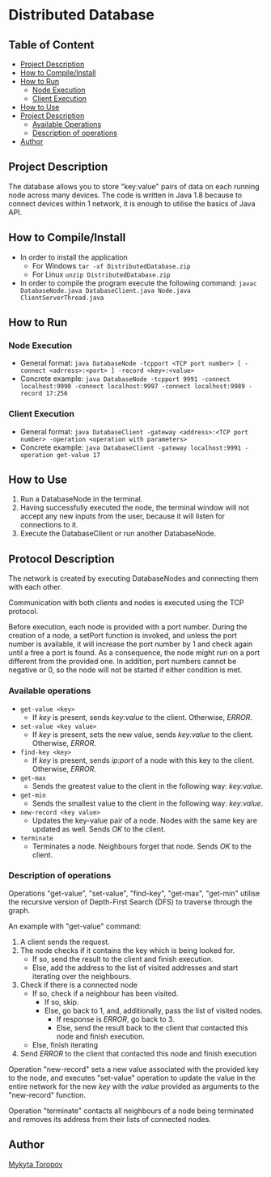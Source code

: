 # Distributed Database

## Table of Content

- [Project Description](#project-description)
- [How to Compile/Install](#how-to-compileinstall)
- [How to Run](#how-to-run)
  - [Node Execution](#node-execution)
  - [Client Execution](#client-execution)
- [How to Use](#how-to-use)
- [Project Description](#project-description)
  - [Available Operations](#available-operations)
  - [Description of operations](#description-of-operations)
- [Author](#author)

## Project Description
The database allows you to store "key:value" pairs of data on each running node across many devices.
The code is written in Java 1.8 because to connect devices within 1 network, it is enough to utilise
the basics of Java API.

## How to Compile/Install
- In order to install the application
    - For Windows `tar -xf DistributedDatabase.zip`
    - For Linux `unzip DistributedDatabase.zip`
- In order to compile the program execute the following command: `javac DatabaseNode.java DatabaseClient.java Node.java ClientServerThread.java`

## How to Run

### Node Execution
- General format: `java DatabaseNode -tcpport <TCP port number> [ -connect <adrress>:<port> ] -record <key>:<value>`
- Concrete example: `java DatabaseNode -tcpport 9991 -connect localhost:9990 -connect localhost:9997 -connect localhost:9989 -record 17:256`

### Client Execution
- General format: `java DatabaseClient -gateway <address>:<TCP port number>
  -operation <operation with parameters>`
- Concrete example: `java DatabaseClient -gateway localhost:9991 -operation get-value 17`



## How to Use

1. Run a DatabaseNode in the terminal.
2. Having successfully executed the node, the terminal window will not accept any
   new inputs from the user, because it will listen for connections to it.
3. Execute the DatabaseClient or run another DatabaseNode.

## Protocol Description

The network is created by executing DatabaseNodes and connecting them with each other.

Communication with both clients and nodes is executed using the TCP protocol.

Before execution, each node is provided with a port number. During the creation of a node, a setPort function
is invoked, and unless the port number is available, it will increase the port number by 1 and check again
until a free a port is found. As a consequence, the node might run on a port different from the provided one.
In addition, port numbers cannot be negative or 0, so the node will not be started if either condition is met.


### Available operations

- `get-value <key>`
  - If <i>key</i> is present, sends <i>key:value</i> to the client. Otherwise, <i>ERROR</i>.
- `set-value <key value>`
  - If <i>key</i> is present, sets the new value, sends <i>key:value</i> to the client. Otherwise, <i>ERROR</i>.
- `find-key <key>`
  - If <i>key</i> is present, sends <i>ip:port</i> of a node with this key to the client. Otherwise, <i>ERROR</i>.
- `get-max`
  - Sends the greatest value to the client in the following way: <i>key:value</i>.
- `get-min`
  - Sends the smallest value to the client in the following way: <i>key:value</i>.
- `new-record <key value>`
  - Updates the key-value pair of a node. Nodes with the same key are updated as well. Sends <i>OK</i> to the client.
- `terminate`
  - Terminates a node. Neighbours forget that node. Sends <i>OK</i> to the client.


### Description of operations

Operations "get-value", "set-value", "find-key", "get-max", "get-min" utilise
the recursive version of Depth-First Search (DFS) to traverse through the graph.

An example with "get-value" command:
1. A client sends the request.
2. The node checks if it contains the key which is being looked for. 
    - If so, send the result  to the client and finish execution.
    - Else, add the address to the list of visited addresses and start iterating over the neighbours.
3. Check if there is a connected node
    - If so, check if a neighbour has been visited.
      - If so, skip.
      - Else, go back to 1, and, additionally, pass the list of visited nodes.
        - If response is <i>ERROR</i>, go back to 3.
        - Else, send the result back to the client that contacted this node and finish execution.
    - Else, finish iterating
4. Send <i>ERROR</i> to the client that contacted this node and finish execution

Operation "new-record" sets a new value associated with the provided key to the node,
and executes "set-value" operation to update the value in the entire network for the new <i>key</i> with the <i>value</i>
provided as arguments to the "new-record" function.

Operation "terminate" contacts all neighbours of a node being terminated and removes its address
from their lists of connected nodes.

## Author

[Mykyta Toropov](https://www.facebook.com/nikita.toropov.54)

